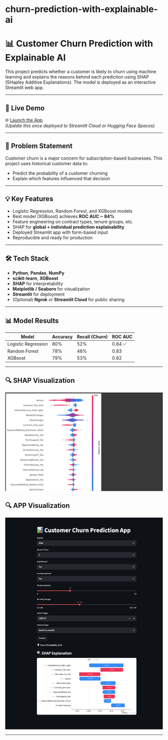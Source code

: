 # churn-prediction-with-explainable-ai
# 📊 Customer Churn Prediction with Explainable AI

This project predicts whether a customer is likely to churn using machine learning and explains the reasons behind each prediction using SHAP (SHapley Additive Explanations). The model is deployed as an interactive Streamlit web app.

---

## 🚀 Live Demo

🌐 [Launch the App](https://your-streamlit-link-here)  
_(Update this once deployed to Streamlit Cloud or Hugging Face Spaces)_

---

## 🧠 Problem Statement

Customer churn is a major concern for subscription-based businesses. This project uses historical customer data to:

- Predict the probability of a customer churning
- Explain which features influenced that decision

---

## 💡 Key Features

- Logistic Regression, Random Forest, and XGBoost models
- Best model (XGBoost) achieves **ROC AUC ~ 84%**
- Feature engineering on contract types, tenure groups, etc.
- SHAP for **global + individual prediction explainability**
- Deployed Streamlit app with form-based input
- Reproducible and ready for production

---

## 🛠️ Tech Stack

- **Python**, **Pandas**, **NumPy**
- **scikit-learn**, **XGBoost**
- **SHAP** for interpretability
- **Matplotlib / Seaborn** for visualization
- **Streamlit** for deployment
- (Optional) **Ngrok** or **Streamlit Cloud** for public sharing

---

## 📊 Model Results

| Model               | Accuracy | Recall (Churn) | ROC AUC |
|--------------------|----------|----------------|---------|
| Logistic Regression | 80%      | 52%            | 0.84 ✅ |
| Random Forest       | 78%      | 48%            | 0.83    |
| XGBoost             | 79%      | 53%            | 0.82    |

---

## 🔍 SHAP Visualization

<p align="center">
  <img src="shap_summary.png" alt="SHAP Summary Plot" width="600"/>
</p>

## 🔍 APP Visualization

<p align="center">
  <img src="app.png" alt="SHAP Summary Plot" width="600"/>
</p>

---




